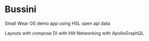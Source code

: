 # Bussini
Small Wear OS demo app using HSL open api data

Layouts with compose
DI with Hilt
Networking with ApolloGraphQL
